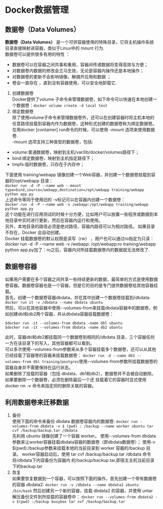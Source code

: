# Docker数据管理
## 数据卷（Data Volumes）
**数据卷（Data Volumes）** 是一个可供容器使用的特殊目录，它将主机操作系统目录直接映射进容器，类似于Linux中的 mount 行为.  
数据卷可以提供很多有用的特性 ：
- 数据卷可以在容器之间共事和重用，容器间传递数据将变得高效与方便；    
- 对数据卷内数据的修改会立马生效，无论是容器内操作还是本地操作；  
- 对数据卷的更新不会影响镜像，解摘开应用和数据 ；  
- 卷会一直存在 ，直到没有容器使用，可以安全地卸载它.

1. 创建数据卷  
Docker提供了volume 子命令来管理数据卷，如下命令可以快速在本地创建一个数据卷：`docker volume create -d local test`
2. 绑定数据卷  
除了使用volume子命令来管理数据卷外，还可以在创建容器时将主机本地的任意路径挂载到容器内作为数据卷，这种形式创建的数据卷称为绑定数据卷。  
在用docker [container] run命令的时候，可以使用 -mount 选项来使用数据卷.  
-mount 选项支持三种类型的数据卷，包括:
- volume:普通数据卷，映射到主机/var/lib/docker/volumes路径下；
- bind:绑定数据卷，映射到主机指定路径下；  
- tmpfs:临时数据卷，只存在于内存中；  

下面使用 training/webapp 镜像创建一个Web容器，并创建一个数据卷挂载到容器的/opt/webapp 目录：  
`docker run -d -P --name web --mount type=bind,source=/webapp,destination=/opt/webapp training/webapp python app.py`  
上述命令等同于使用旧的 -v标记可以在容器内创建一个数据卷：  
`docker run -d -P --name web -v /webapp:/opt/webapp training/webapp python app.py`  
这个功能在进行应用测试的时候十分方便，比如用户可以放置一些程序或数据到本地目录中实时进行更新，然后在容器内运行和使用。  
另外，本地目录的路径必须是绝对路径，容器内路径可以为相对路径。 如果目录不存在，Docker 会自动创建。  
Docker 挂载数据卷的默认权限是读写（rw） ，用户也可以通过ro指定为只读：
docker run -d -P --name web -v /webapp: /opt/webapp:ro training/webapp python app.py加了：ro之后，容器内对所挂载数据卷内的数据就无法修改了.  
## 数据卷容器
如果用户需要在多个容器之间共享一些持续更新的数据，最简单的方式是使用数据卷容器。数据卷容器也是一个容器，但是它的目的是专门提供数据卷给其他容器挂载。  
首先，创建一个数据卷容器dbdata，并在其中创建一个数据卷挂载到/dbdata:
`docker run it -v /dbdata --name dbdata ubuntu`  
然后，可以在其他容器中使用--volumes-from来挂载dbdata容器中的数据卷，例如创建dbl和db2两个容器，并从dbdata容器挂载数据卷：  
```
$docker run -it --volumes-from dbdata -name dbl ubuntu
$docker run -it --volumes-from dbdata -name db2 ubuntu
```
此时，容器dbl和db2都挂载同一个数据卷到相同的/dbdata 目录，三个容器任何一方在该目录下的写入，其他容器都可以看到。  
可以多次使用--volumes-from参数来从多个容器挂载多个数据卷，还可以从其他已经挂载了容器卷的容器来挂载数据卷：
`docker run -d --name db3 --volumes-from dbl training/postgres`使用--volumes-from参数所挂载数据卷的容器自身并不需要保持在运行状态。  
如果删除了挂载的容器（包括 dbdata、db1和db2），数据卷并不会被自动删除。 如果要删除一个数据卷，必须在删除最后一个还
挂载着它的容器时显式使用 docker rm -v 命令来指定同时删除关联的容器。
## 利用数据卷来迁移数据
1. 备份  
   使用下面的命令来备份 dbdata 数据卷容器内的数据卷:
   `docker run -volumes-from dbdata -v $ (pwd) : /backup --name worker ubuntu tar cvf /backup/backup.tar /dbdata`  
   先利用 ubuntu 镜像创建了一个容器 worker。 使用--volumes-from dbdata 参数来让worker容器挂载dbdata容器的数据卷（即dbdata数据卷）；
   使用-v $(pwd):/backup参数来挂载本地的当前目录到 worker 容器的/backup 目录。
   worker容器启动后，使用 tar cvf /backup/backup.tar /dbdata 命令将/dbdata下内容备份为容器内
   的/backup/backup.tar,即宿主主机当前目录下的backup.tar
2. 恢复  
   如果要恢复数据到一个容器，可以按照下面的操作。首先创建一个带有数据卷的容器 dbdata2:
   `docker run -v /dbdata --name dbdata2 ubuntu /bin/bash`
   然后创建另一个新的容器，挂载 dbdata2 的容器，并使用 untar 解压备份文件到所挂载的容器卷中：
   `docker run --volumes-from dbdata2 -v $(pwd) :/backup busybox tar xvf /backup/backup.tar`
